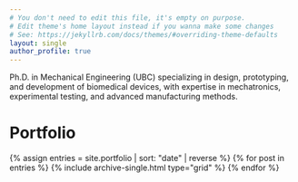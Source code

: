 ```yaml
---
# You don't need to edit this file, it's empty on purpose.
# Edit theme's home layout instead if you wanna make some changes
# See: https://jekyllrb.com/docs/themes/#overriding-theme-defaults
layout: single
author_profile: true
---
```

Ph.D. in Mechanical Engineering (UBC) specializing in design, prototyping, and development of biomedical devices, with expertise in mechatronics, experimental testing, and advanced manufacturing methods.




# Portfolio
<div class="entries-grid">
  {% assign entries = site.portfolio | sort: "date" | reverse %}
  {% for post in entries %}
    {% include archive-single.html type="grid" %}
  {% endfor %}
</div>
